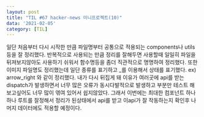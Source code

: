 ```yaml
---
layout: post
title: "TIL #67 hacker-news 미니프로젝트(10)"
data: '2021-02-05'
category: [TIL]
---
```


일단 처음부터 다시 시작한 만큼 파일명부터 공통으로 적용되는 components나 utils등을 잘 정리했다. 반복적으로 사용되는 만큼 정리를 잘해두면 사용할때 일일히 파일을 뒤져보지않아도 사용하기 쉬워서 함수명등을 좀더 직관적으로 명명하여 정리했다. 또한 이미지 파일명도 정리했는데 일단 종류를 표기하고 \_를 이용해서 상태를 표기했다. ex) arrow_right 와 같이 정리했다. 내가 다시 뒤집게 돼 이유가 여러곳에 api를 받는 dispatch가 발생하면서 너무 많은 오류가 동시다발적으로 발생하고 부분만 테스트 해보고싶어도 너무 많이 엮여 있어서 쉽지않았다. 그래서 이번에는 최대한 컴포넌트 하나하나 루트를 잘정해서 정리가 된상태에서 api를 받고 이api가 잘 작동하는지 확인후 나머지 데이터에도 적용할 예정이다.